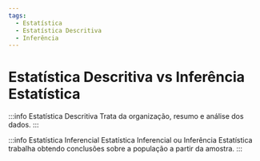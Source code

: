 ```yaml
---
tags:
  - Estatística
  - Estatística Descritiva
  - Inferência
---
```


# Estatística Descritiva vs Inferência Estatística

:::info Estatística Descritiva
Trata da organização, resumo e análise dos dados.
:::

:::info Estatística Inferencial
Estatística Inferencial ou Inferência Estatística trabalha obtendo conclusões sobre a população a partir da amostra.
:::
